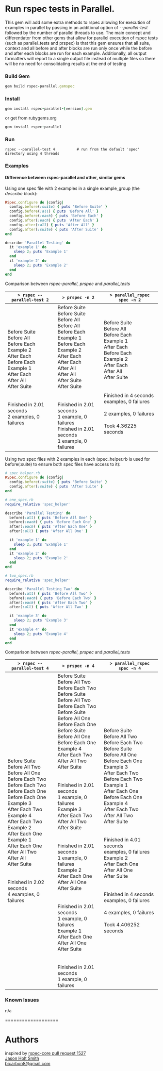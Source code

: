 # Run rspec tests in Parallel.

This gem will add some extra methods to rspec allowing for execution of examples in parallel by passing in an additional option of *--parallel-test* followed by the number of parallel threads to use.
The main concept and differentiator from other gems that allow for parallel execution of rspec tests (such as parallel_tests and prspec) is that this gem ensures that all suite, context and all before and after blocks are run only once while the before and after each blocks are run for each example. Additionally, all output formatters will report to a single output file instead of multiple files so there will be no need for consolidating results at the end of testing

### Build Gem
```ruby
gem build rspec-parallel.gemspec
```

### Install
```ruby
gem install rspec-parallel-[version].gem
```
or get from rubygems.org
```ruby
gem install rspec-parallel
```

### Run
```
rspec --parallel-test 4          # run from the default 'spec' directory using 4 threads
```

### Examples
#### Difference between rspec-parallel and other, similar gems
Using one spec file with 2 examples in a single example\_group (the _describe_ block):
```ruby
RSpec.configure do |config|
  config.before(:suite) { puts 'Before Suite' }
  config.before(:all) { puts 'Before All' }
  config.before(:each) { puts 'Before Each' }
  config.after(:each) { puts 'After Each' }
  config.after(:all) { puts 'After All' }
  config.after(:suite) { puts 'After Suite' }
end

describe 'Parallel Testing' do
  it 'example 1' do 
    sleep 2; puts 'Example 1' 
  end
  it 'example 2' do 
    sleep 2; puts 'Example 2' 
  end
end
```
Comparison between _rspec-parallel_, _prspec_ and _parallel\_tests_

| ``` > rspec --parallel-test 2 ``` | ``` > prspec -n 2 ``` | ``` > parallel_rspec spec -n 2 ``` |
| --------------------------------- | --------------------- | ---------------------------------- |
|     Before Suite<br />Before All<br />Before Each<br />Example 2<br />After Each<br />Before Each<br />Example 1<br />After Each<br />After All<br />After Suite<br /><br /><br />Finished in 2.01 seconds<br />2 examples, 0 failures<br /> |     Before Suite<br />Before Suite<br />Before All<br />Before All<br />Before Each<br />Example 1<br />Before Each<br />Example 2<br />After Each<br />After Each<br />After All<br />After All<br />After Suite<br />After Suite<br /><br /><br />Finished in 2.01 seconds<br />1 example, 0 failures<br />Finished in 2.01 seconds<br />1 example, 0 failures<br /> |     Before Suite<br />Before All<br />Before Each<br />Example 1<br />After Each<br />Before Each<br />Example 2<br />After Each<br />After All<br />After Suite<br /><br /><br />Finished in 4 seconds<br />examples, 0 failures<br /><br />2 examples, 0 failures<br /><br />Took 4.36225 seconds<br /> |

Using two spec files with 2 examples in each (spec_helper.rb is used for before(:suite) to ensure both spec files have access to it):
```ruby
# spec_helper.rb
RSpec.configure do |config|
  config.before(:suite) { puts 'Before Suite' }
  config.after(:suite) { puts 'After Suite' }
end
```
```ruby
# one_spec.rb
require_relative 'spec_helper'

describe 'Parallel Testing' do
  before(:all) { puts 'Before All One' }
  before(:each) { puts 'Before Each One' }
  after(:each) { puts 'After Each One' }
  after(:all) { puts 'After All One' }

  it 'example 1' do 
    sleep 2; puts 'Example 1' 
  end
  it 'example 2' do 
    sleep 2; puts 'Example 2' 
  end
end
```
```ruby
# two_spec.rb
require_relative 'spec_helper'

describe 'Parallel Testing Two' do
  before(:all) { puts 'Before All Two' }
  before(:each) { puts 'Before Each Two' }
  after(:each) { puts 'After Each Two' }
  after(:all) { puts 'After All Two' }

  it 'example 3' do 
    sleep 2; puts 'Example 3' 
  end
  it 'example 4' do 
    sleep 2; puts 'Example 4' 
  end
end
```
Comparison between _rspec-parallel_, _prspec_ and _parallel\_tests_

| ``` > rspec --parallel-test 4 ``` | ``` > prspec -n 4 ``` | ``` > parallel_rspec spec -n 4 ``` |
| --------------------------------- | --------------------- | ---------------------------------- |
|     Before Suite<br />Before All Two<br />Before All One<br />Before Each Two<br />Before Each Two<br />Before Each One<br />Before Each One<br />Example 3<br />After Each Two<br />Example 4<br />After Each Two<br />Example 2<br />After Each One<br />Example 1<br />After Each One<br />After All Two<br />After All<br />After Suite<br /><br /><br />Finished in 2.02 seconds<br />4 examples, 0 failures<br /> |     Before Suite<br />Before All Two<br />Before Each Two<br />Before Suite<br />Before All Two<br />Before Each Two<br />Before Suite<br />Before All One<br />Before Each One<br />Before Suite<br />Before All One<br />Before Each One<br />Example 4<br />After Each Two<br />After All Two<br />After Suite<br /><br /><br />Finished in 2.01 seconds<br />1 example, 0 failures<br />Example 3<br />After Each Two<br />After All Two<br />After Suite<br /><br /><br />Finished in 2.01 seconds<br />1 example, 0 failures<br />Example 2<br />After Each One<br />After All One<br />After Suite<br /><br /><br />Finished in 2.01 seconds<br />1 example, 0 failures<br />Example 1<br />After Each One<br />After All One<br />After Suite<br /><br /><br />Finished in 2.01 seconds<br />1 example, 0 failures<br /> |     Before Suite<br />Before All Two<br />Before Each Two<br />Before Suite<br />Before All One<br />Before Each One<br />Example 3<br />After Each Two<br />Before Each Two<br />Example 1<br />After Each One<br />Before Each One<br />Example 4<br />After Each Two<br />After All Two<br />After Suite<br /><br /><br />Finished in 4.01 seconds<br />examples, 0 failures<br />Example 2<br />After Each One<br />After All One<br />After Suite<br /><br /><br />Finished in 4 seconds<br />examples, 0 failures<br /><br />4 examples, 0 failures<br /><br />Took 4.406252 seconds<br /> |

### Known Issues
n/a

===================

Authors
====
inspired by [rspec-core pull request 1527](https://github.com/rspec/rspec-core/pull/1527)<br />
[Jason Holt Smith](https://github.com/bicarbon8)<br/>
bicarbon8@gmail.com<br/>
